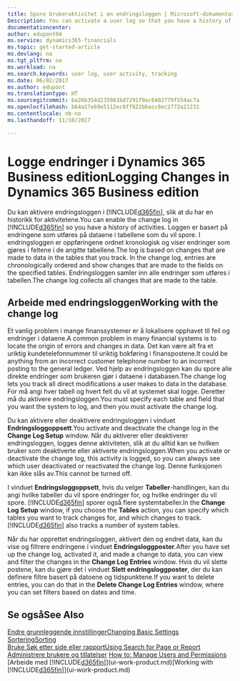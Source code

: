 ```yaml
---
title: Spore brukeraktivitet i en endringsloggen | Microsoft-dokumentasjon
Description: You can activate a user log so that you have a history of any changes made to data in tracked tables.
documentationcenter: 
author: edupont04
ms.service: dynamics365-financials
ms.topic: get-started-article
ms.devlang: na
ms.tgt_pltfrm: na
ms.workload: na
ms.search.keywords: user log, user activity, tracking
ms.date: 06/02/2017
ms.author: edupont
ms.translationtype: HT
ms.sourcegitcommit: ba26b354d235981bd7291f9ac6402779f554ac7a
ms.openlocfilehash: b64a17e69e5112ec0ff822bbacc8ec2772a21231
ms.contentlocale: nb-no
ms.lasthandoff: 11/10/2017

---
```

# <a name="logging-changes-in-dynamics-365-business-edition"></a><span data-ttu-id="f9c6f-102">Logge endringer i Dynamics 365 Business edition</span><span class="sxs-lookup"><span data-stu-id="f9c6f-102">Logging Changes in Dynamics 365 Business edition</span></span> 
<span data-ttu-id="f9c6f-103">Du kan aktivere endringsloggen i [!INCLUDE[d365fin](includes/d365fin_md.md)], slik at du har en historikk for aktivitetene.</span><span class="sxs-lookup"><span data-stu-id="f9c6f-103">You can enable the change log in [!INCLUDE[d365fin](includes/d365fin_md.md)] so you have a history of activities.</span></span> <span data-ttu-id="f9c6f-104">Loggen er basert på endringene som utføres på dataene i tabellene som du vil spore. I endringsloggen er oppføringene ordnet kronologisk og viser endringer som gjøres i feltene i de angitte tabellene.</span><span class="sxs-lookup"><span data-stu-id="f9c6f-104">The log is based on changes that are made to data in the tables that you track. In the change log, entries are chronologically ordered and show changes that are made to the fields on the specified tables.</span></span> <span data-ttu-id="f9c6f-105">Endringsloggen samler inn alle endringer som utføres i tabellen.</span><span class="sxs-lookup"><span data-stu-id="f9c6f-105">The change log collects all changes that are made to the table.</span></span>  

## <a name="working-with-the-change-log"></a><span data-ttu-id="f9c6f-106">Arbeide med endringsloggen</span><span class="sxs-lookup"><span data-stu-id="f9c6f-106">Working with the change log</span></span>
<span data-ttu-id="f9c6f-107">Et vanlig problem i mange finanssystemer er å lokalisere opphavet til feil og endringer i dataene.</span><span class="sxs-lookup"><span data-stu-id="f9c6f-107">A common problem in many financial systems is to locate the origin of errors and changes in data.</span></span> <span data-ttu-id="f9c6f-108">Det kan være alt fra et uriktig kundetelefonnummer til uriktig bokføring i finanspostene.</span><span class="sxs-lookup"><span data-stu-id="f9c6f-108">It could be anything from an incorrect customer telephone number to an incorrect posting to the general ledger.</span></span> <span data-ttu-id="f9c6f-109">Ved hjelp av endringsloggen kan du spore alle direkte endringer som brukeren gjør i dataene i databasen.</span><span class="sxs-lookup"><span data-stu-id="f9c6f-109">The change log lets you track all direct modifications a user makes to data in the database.</span></span> <span data-ttu-id="f9c6f-110">For må angi hver tabell og hvert felt du vil at systemet skal logge. Deretter må du aktivere endringsloggen.</span><span class="sxs-lookup"><span data-stu-id="f9c6f-110">You must specify each table and field that you want the system to log, and then you must activate the change log.</span></span>  

<span data-ttu-id="f9c6f-111">Du kan aktivere eller deaktivere endringsloggen i vinduet **Endringsloggoppsett**.</span><span class="sxs-lookup"><span data-stu-id="f9c6f-111">You activate and deactivate the change log in the **Change Log Setup** window.</span></span> <span data-ttu-id="f9c6f-112">Når du aktiverer eller deaktiverer endringsloggen, logges denne aktiviteten, slik at du alltid kan se hvilken bruker som deaktiverte eller aktiverte endringsloggen.</span><span class="sxs-lookup"><span data-stu-id="f9c6f-112">When you activate or deactivate the change log, this activity is logged, so you can always see which user deactivated or reactivated the change log.</span></span> <span data-ttu-id="f9c6f-113">Denne funksjonen kan ikke slås av.</span><span class="sxs-lookup"><span data-stu-id="f9c6f-113">This cannot be turned off.</span></span>  

<span data-ttu-id="f9c6f-114">I vinduet **Endringsloggoppsett**, hvis du velger **Tabeller**-handlingen, kan du angi hvilke tabeller du vil spore endringer for, og hvilke endringer du vil spore. [!INCLUDE[d365fin](includes/d365fin_md.md)] sporer også flere systemtabeller.</span><span class="sxs-lookup"><span data-stu-id="f9c6f-114">In the **Change Log Setup** window, if you choose the **Tables** action, you can specify which tables you want to track changes for, and which changes to track. [!INCLUDE[d365fin](includes/d365fin_md.md)] also tracks a number of system tables.</span></span>

<span data-ttu-id="f9c6f-115">Når du har opprettet endringsloggen, aktivert den og endret data, kan du vise og filtrere endringene i vinduet **Endringsloggposter**.</span><span class="sxs-lookup"><span data-stu-id="f9c6f-115">After you have set up the change log, activated it, and made a change to data, you can view and filter the changes in the **Change Log Entries** window.</span></span> <span data-ttu-id="f9c6f-116">Hvis du vil slette postene, kan du gjøre det i vinduet **Slett endringsloggposter**, der du kan definere filtre basert på datoene og tidspunktene.</span><span class="sxs-lookup"><span data-stu-id="f9c6f-116">If you want to delete entries, you can do that in the **Delete Change Log Entries** window, where you can set filters based on dates and time.</span></span>  

## <a name="see-also"></a><span data-ttu-id="f9c6f-117">Se også</span><span class="sxs-lookup"><span data-stu-id="f9c6f-117">See Also</span></span>
[<span data-ttu-id="f9c6f-118">Endre grunnleggende innstillinger</span><span class="sxs-lookup"><span data-stu-id="f9c6f-118">Changing Basic Settings</span></span>](ui-change-basic-settings.md)  
[<span data-ttu-id="f9c6f-119">Sortering</span><span class="sxs-lookup"><span data-stu-id="f9c6f-119">Sorting</span></span>](ui-sorting.md)  
[<span data-ttu-id="f9c6f-120">Bruke Søk etter side eller rapport</span><span class="sxs-lookup"><span data-stu-id="f9c6f-120">Using Search for Page or Report</span></span>](ui-search.md)  
<span data-ttu-id="f9c6f-121">[Administrere brukere og tillatelser](ui-how-users-permissions.md)  </span><span class="sxs-lookup"><span data-stu-id="f9c6f-121">[How to: Manage Users and Permissions](ui-how-users-permissions.md)  </span></span>  
<span data-ttu-id="f9c6f-122">[Arbeide med [!INCLUDE[d365fin](includes/d365fin_md.md)]](ui-work-product.md)</span><span class="sxs-lookup"><span data-stu-id="f9c6f-122">[Working with [!INCLUDE[d365fin](includes/d365fin_md.md)]](ui-work-product.md)</span></span>  


